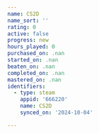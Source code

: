 ```yaml
---
name: CS2D
name_sort: ''
rating: 0
active: false
progress: new
hours_played: 0
purchased_on: .nan
started_on: .nan
beaten_on: .nan
completed_on: .nan
mastered_on: .nan
identifiers:
  - type: steam
    appid: '666220'
    name: CS2D
    synced_on: '2024-10-04'

---
```

